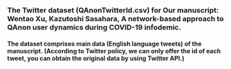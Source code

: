 ### The Twitter dataset (QAnonTwitterId.csv) for Our manuscript: Wentao Xu, Kazutoshi Sasahara, A network-based approach to QAnon user dynamics during COVID-19 infodemic.
#### The dataset comprises main data (English language tweets) of the manuscript. (According to Twitter policy, we can only offer the id of each tweet, you can obtain the original data by using Twitter API.)
